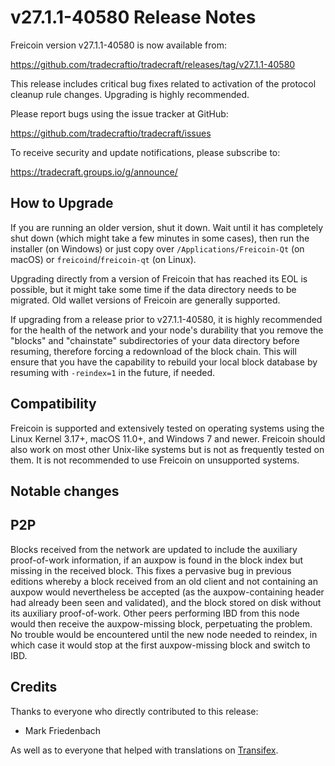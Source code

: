 v27.1.1-40580 Release Notes
===========================

Freicoin version v27.1.1-40580 is now available from:

  https://github.com/tradecraftio/tradecraft/releases/tag/v27.1.1-40580

This release includes critical bug fixes related to activation of the protocol cleanup rule changes.  Upgrading is highly recommended.

Please report bugs using the issue tracker at GitHub:

  https://github.com/tradecraftio/tradecraft/issues

To receive security and update notifications, please subscribe to:

  https://tradecraft.groups.io/g/announce/

How to Upgrade
--------------

If you are running an older version, shut it down.  Wait until it has completely shut down (which might take a few minutes in some cases), then run the installer (on Windows) or just copy over `/Applications/Freicoin-Qt` (on macOS) or `freicoind`/`freicoin-qt` (on Linux).

Upgrading directly from a version of Freicoin that has reached its EOL is possible, but it might take some time if the data directory needs to be migrated.  Old wallet versions of Freicoin are generally supported.

If upgrading from a release prior to v27.1.1-40580, it is highly recommended for the health of the network and your node's durability that you remove the "blocks" and "chainstate" subdirectories of your data directory before resuming, therefore forcing a redownload of the block chain.  This will ensure that you have the capability to rebuild your local block database by resuming with `-reindex=1` in the future, if needed.

Compatibility
-------------

Freicoin is supported and extensively tested on operating systems using the Linux Kernel 3.17+, macOS 11.0+, and Windows 7 and newer.  Freicoin should also work on most other Unix-like systems but is not as frequently tested on them.  It is not recommended to use Freicoin on unsupported systems.

Notable changes
---------------

## P2P

Blocks received from the network are updated to include the auxiliary proof-of-work information, if an auxpow is found in the block index but missing in the received block.  This fixes a pervasive bug in previous editions whereby a block received from an old client and not containing an auxpow would nevertheless be accepted (as the auxpow-containing header had already been seen and validated), and the block stored on disk without its auxiliary proof-of-work.  Other peers performing IBD from this node would then receive the auxpow-missing block, perpetuating the problem.  No trouble would be encountered until the new node needed to reindex, in which case it would stop at the first auxpow-missing block and switch to IBD.

Credits
-------

Thanks to everyone who directly contributed to this release:

- Mark Friedenbach

As well as to everyone that helped with translations on [Transifex](https://www.transifex.com/tradecraft/freicoin-1/).
